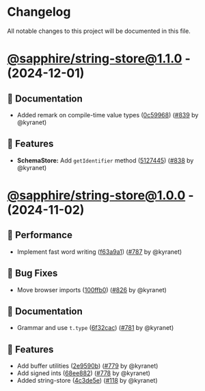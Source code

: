 # Changelog

All notable changes to this project will be documented in this file.

# [@sapphire/string-store@1.1.0](https://github.com/sapphiredev/utilities/compare/@sapphire/string-store@1.0.1...@sapphire/string-store@1.1.0) - (2024-12-01)

## 📝 Documentation

- Added remark on compile-time value types ([0c59968](https://github.com/sapphiredev/utilities/commit/0c59968d077155686106bdf62e94a317121f16cb)) ([#839](https://github.com/sapphiredev/utilities/pull/839) by @kyranet)

## 🚀 Features

- **SchemaStore:** Add `getIdentifier` method ([5127445](https://github.com/sapphiredev/utilities/commit/5127445079b13092968c0ab37924136e7819af28)) ([#838](https://github.com/sapphiredev/utilities/pull/838) by @kyranet)

# [@sapphire/string-store@1.0.0](https://github.com/sapphiredev/utilities/tree/@sapphire/string-store@1.0.0) - (2024-11-02)

## 🏃 Performance

- Implement fast word writing ([f63a9a1](https://github.com/sapphiredev/utilities/commit/f63a9a1165209c8367202d98233cea1837f01f1d)) ([#787](https://github.com/sapphiredev/utilities/pull/787) by @kyranet)

## 🐛 Bug Fixes

- Move browser imports ([100ffb0](https://github.com/sapphiredev/utilities/commit/100ffb0a2471bb9f74cc580d282d11059e1a0a68)) ([#826](https://github.com/sapphiredev/utilities/pull/826) by @kyranet)

## 📝 Documentation

- Grammar and use `t.type` ([6f32cac](https://github.com/sapphiredev/utilities/commit/6f32caca7ba5e1a9578e672c9e939f3855cf69e6)) ([#781](https://github.com/sapphiredev/utilities/pull/781) by @kyranet)

## 🚀 Features

- Add buffer utilities ([2e9590b](https://github.com/sapphiredev/utilities/commit/2e9590be59d57310b276365b372ba2602f3d665d)) ([#779](https://github.com/sapphiredev/utilities/pull/779) by @kyranet)
- Add signed ints ([68ee882](https://github.com/sapphiredev/utilities/commit/68ee882a8b13efcfb8d5bd01fabc23600f711e46)) ([#778](https://github.com/sapphiredev/utilities/pull/778) by @kyranet)
- Added string-store ([4c3de5e](https://github.com/sapphiredev/utilities/commit/4c3de5ebb8ced1a6b6d65fdee29caf731651a0fe)) ([#118](https://github.com/sapphiredev/utilities/pull/118) by @kyranet)

